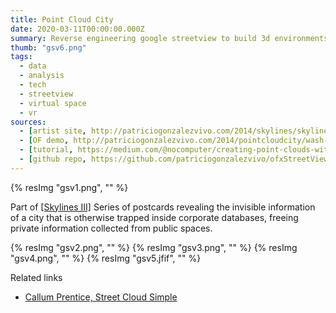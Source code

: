 ```yaml
---
title: Point Cloud City
date: 2020-03-11T00:00:00.000Z
summary: Reverse engineering google streetview to build 3d environments
thumb: "gsv6.png"
tags:
  - data
  - analysis
  - tech
  - streetview
  - virtual space
  - vr
sources:
  - [artist site, http://patriciogonzalezvivo.com/2014/skylines/skylines.php?v=03]
  - [OF demo, http://patriciogonzalezvivo.com/2014/pointcloudcity/wash-sq/]
  - [tutorial, https://medium.com/@nocomputer/creating-point-clouds-with-google-street-view-185faad9d4ee]
  - [github repo, https://github.com/patriciogonzalezvivo/ofxStreetView]
---
```

{% resImg "gsv1.png", "" %}

Part of [[Skylines III]](http://patriciogonzalezvivo.com/2014/skylines/skylines.php?v=03) Series of postcards revealing the invisible information of a city that is otherwise trapped inside corporate databases, freeing private information collected from public spaces.

<!-- <iframe title="vimeo-player" src="https://player.vimeo.com/video/89982874" width="1024" height="640" frameborder="0" allowfullscreen></iframe> -->

{% resImg "gsv2.png", "" %}
{% resImg "gsv3.png", "" %}
{% resImg "gsv4.png", "" %}
{% resImg "gsv5.jfif", "" %}

Related links
- [Callum Prentice, Street Cloud Simple](https://callumprentice.github.io/apps/street_cloud_simple/index.html?&lat=37.800285984407&lng=-122.4014285614015)
